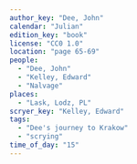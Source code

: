 ```yaml
---
author_key: "Dee, John"
calendar: "Julian"
edition_key: "book"
license: "CC0 1.0"
location: "page 65-69"
people:
  - "Dee, John"
  - "Kelley, Edward"
  - "Nalvage"
places:
  - "Lask, Lodz, PL"
scryer_key: "Kelley, Edward"
tags:
  - "Dee's journey to Krakow"
  - "scrying"
time_of_day: "15"
---
```

